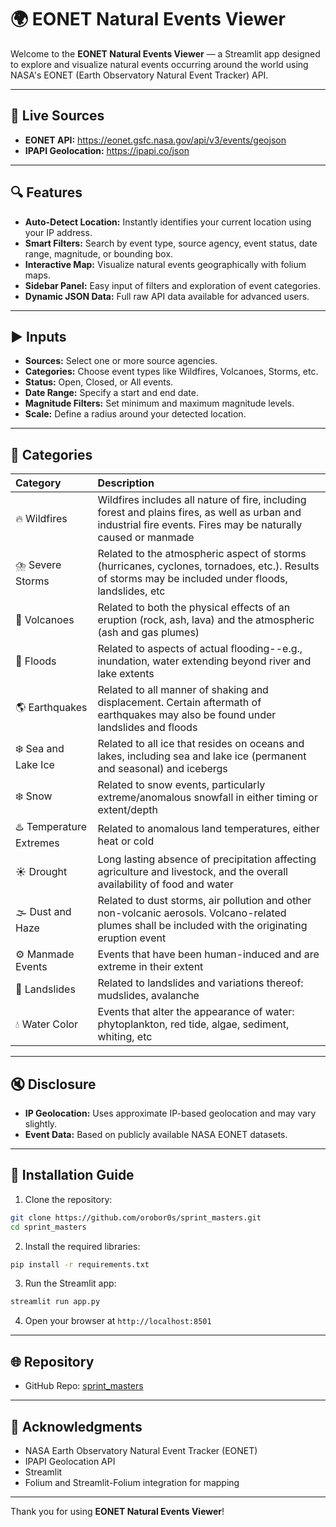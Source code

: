 # 🌍 EONET Natural Events Viewer

Welcome to the **EONET Natural Events Viewer** — a Streamlit app designed to explore and visualize natural events occurring around the world using NASA's EONET (Earth Observatory Natural Event Tracker) API.

---

## 🔗 Live Sources
- **EONET API:** https://eonet.gsfc.nasa.gov/api/v3/events/geojson
- **IPAPI Geolocation:** https://ipapi.co/json

---

## 🔍 Features
- **Auto-Detect Location:** Instantly identifies your current location using your IP address.
- **Smart Filters:** Search by event type, source agency, event status, date range, magnitude, or bounding box.
- **Interactive Map:** Visualize natural events geographically with folium maps.
- **Sidebar Panel:** Easy input of filters and exploration of event categories.
- **Dynamic JSON Data:** Full raw API data available for advanced users.

---

## ▶️ Inputs
- **Sources:** Select one or more source agencies.
- **Categories:** Choose event types like Wildfires, Volcanoes, Storms, etc.
- **Status:** Open, Closed, or All events.
- **Date Range:** Specify a start and end date.
- **Magnitude Filters:** Set minimum and maximum magnitude levels.
- **Scale:** Define a radius around your detected location.

---

## 🔎 Categories

| Category | Description |
|:---|:---|
| 🔥 Wildfires | Wildfires includes all nature of fire, including forest and plains fires, as well as urban and industrial fire events. Fires may be naturally caused or manmade |
| ⛈️ Severe Storms | Related to the atmospheric aspect of storms (hurricanes, cyclones, tornadoes, etc.). Results of storms may be included under floods, landslides, etc |
| 🌋 Volcanoes | Related to both the physical effects of an eruption (rock, ash, lava) and the atmospheric (ash and gas plumes) |
| 🌊 Floods | Related to aspects of actual flooding--e.g., inundation, water extending beyond river and lake extents |
| 🌎 Earthquakes | Related to all manner of shaking and displacement. Certain aftermath of earthquakes may also be found under landslides and floods |
| ❄️ Sea and Lake Ice | Related to all ice that resides on oceans and lakes, including sea and lake ice (permanent and seasonal) and icebergs |
| ❄️ Snow | Related to snow events, particularly extreme/anomalous snowfall in either timing or extent/depth |
| ♨️ Temperature Extremes | Related to anomalous land temperatures, either heat or cold |
| ☀️ Drought | Long lasting absence of precipitation affecting agriculture and livestock, and the overall availability of food and water |
| 🌫️ Dust and Haze | Related to dust storms, air pollution and other non-volcanic aerosols. Volcano-related plumes shall be included with the originating eruption event |
| ⚙️ Manmade Events | Events that have been human-induced and are extreme in their extent |
| 🗻 Landslides | Related to landslides and variations thereof: mudslides, avalanche |
| 💧 Water Color | Events that alter the appearance of water: phytoplankton, red tide, algae, sediment, whiting, etc |
---

## 🔇 Disclosure
- **IP Geolocation:** Uses approximate IP-based geolocation and may vary slightly.
- **Event Data:** Based on publicly available NASA EONET datasets.

---

## 🚀 Installation Guide

1. Clone the repository:
```bash
git clone https://github.com/orobor0s/sprint_masters.git
cd sprint_masters
```

2. Install the required libraries:
```bash
pip install -r requirements.txt
```

3. Run the Streamlit app:
```bash
streamlit run app.py
```

4. Open your browser at `http://localhost:8501`

---

## 🌐 Repository
- GitHub Repo: [sprint_masters](https://github.com/orobor0s/sprint_masters)

---

## 💛 Acknowledgments
- NASA Earth Observatory Natural Event Tracker (EONET)
- IPAPI Geolocation API
- Streamlit
- Folium and Streamlit-Folium integration for mapping

---

Thank you for using **EONET Natural Events Viewer**!
